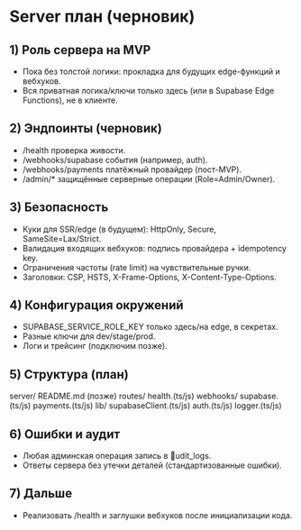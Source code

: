 ﻿# Server  план (черновик)

## 1) Роль сервера на MVP
- Пока без толстой логики: прокладка для будущих edge-функций и вебхуков.
- Вся приватная логика/ключи  только здесь (или в Supabase Edge Functions), не в клиенте.

## 2) Эндпоинты (черновик)
- /health  проверка живости.
- /webhooks/supabase  события (например, auth).
- /webhooks/payments  платёжный провайдер (пост-MVP).
- /admin/*  защищённые серверные операции (Role=Admin/Owner).

## 3) Безопасность
- Куки для SSR/edge (в будущем): HttpOnly, Secure, SameSite=Lax/Strict.
- Валидация входящих вебхуков: подпись провайдера + idempotency key.
- Ограничения частоты (rate limit) на чувствительные ручки.
- Заголовки: CSP, HSTS, X-Frame-Options, X-Content-Type-Options.

## 4) Конфигурация окружений
- SUPABASE_SERVICE_ROLE_KEY  только здесь/на edge, в секретах.
- Разные ключи для dev/stage/prod.
- Логи и трейсинг (подключим позже).

## 5) Структура (план)
server/
  README.md
  (позже)
  routes/
    health.(ts/js)
    webhooks/
      supabase.(ts/js)
      payments.(ts/js)
  lib/
    supabaseClient.(ts/js)
    auth.(ts/js)
    logger.(ts/js)

## 6) Ошибки и аудит
- Любая админская операция  запись в udit_logs.
- Ответы сервера без утечки деталей (стандартизованные ошибки).

## 7) Дальше
- Реализовать /health и заглушки вебхуков после инициализации кода.

